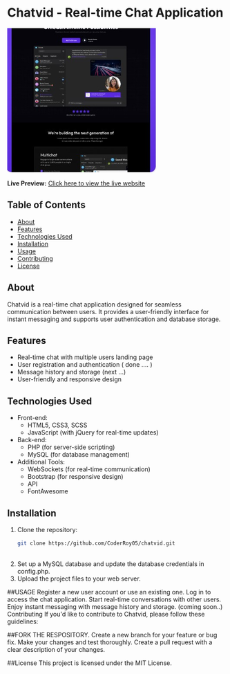 # Chatvid - Real-time Chat Application

![Chatvid Preview](assets/chatvid.jpg)

**Live Preview:** [Click here to view the live website](https://chatvid-official.000webhostapp.com/)

## Table of Contents
- [About](#about)
- [Features](#features)
- [Technologies Used](#technologies-used)
- [Installation](#installation)
- [Usage](#usage)
- [Contributing](#contributing)
- [License](#license)

## About
Chatvid is a real-time chat application designed for seamless communication between users. It provides a user-friendly interface for instant messaging and supports user authentication and database storage.

## Features
- Real-time chat with multiple users landing page
- User registration and authentication ( done .... )
- Message history and storage (next ...)
- User-friendly and responsive design

## Technologies Used
- Front-end:
  - HTML5, CSS3, SCSS
  - JavaScript (with jQuery for real-time updates)
- Back-end:
  - PHP (for server-side scripting)
  - MySQL (for database management)
- Additional Tools:
  - WebSockets (for real-time communication)
  - Bootstrap (for responsive design)
  - API
  - FontAwesome

## Installation
1. Clone the repository:
   ```bash
   git clone https://github.com/CoderRoy05/chatvid.git



1. Set up a MySQL database and update the database credentials in config.php.
2. Upload the project files to your web server.
   
##USAGE
Register a new user account or use an existing one.
Log in to access the chat application.
Start real-time conversations with other users.
Enjoy instant messaging with message history and storage. (coming soon..)
Contributing
If you'd like to contribute to Chatvid, please follow these guidelines:

##FORK THE RESPOSITORY.
Create a new branch for your feature or bug fix.
Make your changes and test thoroughly.
Create a pull request with a clear description of your changes.

##License
This project is licensed under the MIT License.


